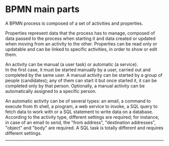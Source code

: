 # BPMN main parts

A BPMN process is composed of a set of activities and properties.

Properties represent data that the process has to manage, composed of data passed to the process when starting it and data created or updated when moving from an activity to the other. Properties can be read only or updatable and can be linked to specific activities, in order to show or edit them.

An activity can be manual \(a user task\) or automatic \(a service\).  
In the first case, it must be started manually by a user, carried out and completed by the same user. A manual activity can be started by a group of people \(candidates\); any of them can start it but once started it, it can be completed only by that person. Optionally, a manual activity can be automatically assigned to a specific person.

An automatic activity can be of several types: an email, a command to execute from th shell, a program, a web service to invoke, a SQL query to fetch data to work with or a SQL statement to write data on a database.  
According to the activity type, different settings are required; for instance, in case of an email to send, the "from address", "destination addresses", "object" and "body" are required. A SQL task is totally different and requires different settings.

---




